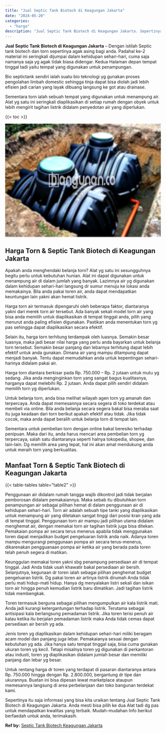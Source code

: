 ```yaml
---
title: "Jual Septic Tank Biotech di Keagungan Jakarta"
date: "2024-05-20"
categories: 
  - "harga"
description: "Jual Septic Tank Biotech di Keagungan Jakarta. Sepertinya itu saja informasi yang bisa kita uraikan tentang Jual Septic Tank Biotech di Keagungan Jakarta. An..."
---
```


**Jual Septic Tank Biotech di Keagungan Jakarta** – Dengan istilah Septic tank biotech dan torn sepertinya agak asing bagi anda. Padahal ke-2 material ini seringkali dijumpai dalam kehidupan sehari-hari, cuma saja namanya saja yg agak tidak biasa didengar. Kedua Halaman depan tempat tinggal tadi yaitu tempat yang digunakan untuk penampungan.

Bio septictank sendiri ialah suatu bio teknologi yg gunakan proses pengolahan limbah domestic sehingga tinja dapat bisa diolah jadi lebih efisien jadi carian yang layak dibuang langsung ke got atau drainase.

Sementara torn ialah sebuah tempat yang digunakan untuk menampung air. Alat yg satu ini seringkali diaplikasikan di setiap rumah dengan obyek untuk lebih mengirit tagihan listrik didalam penyedotan air yang diperlukan.

{{< toc >}}

![Jual Septic Tank Biotech di Keagungan Jakarta](/images/jual-bio-septictank-22.png)

## Harga Torn & Septic Tank Biotech di Keagungan Jakarta

Apakah anda menghendaki belanja torn? Alat yg satu ini sesungguhnya begitu perlu untuk kebutuhan hunian. Alat ini dapat digunakan untuk menampung air di dalam jumlah yang banyak. Lazimnya air yg digunakan dalam kehidupan sehari-hari langsung dr sumur menuju ke lokasi anda memakainya. Bila anda pakai toren air, anda dapat mendapatkan keuntungan lain yakni akan hemat listrik.

Harga torn air termasuk dipengaruhi oleh beberapa faktor, diantaranya yakni dari merek torn air tersebut. Ada banyak sekali model torn air yang bisa anda memilih untuk diaplikasikan di tempat tinggal anda, pilih yang menurut anda paling efisien digunakan. Pastikan anda menentukan torn yg pas sehingga dapat diaplikasikan secara efektif.

Selain itu, harga torn terhitung terdampak oleh luasnya. Semakin besar luasnya, maka jadi besar nilai harga yang perlu anda bayarkan untuk belanja torn tersebut. Semakin besar panjang dan lebarnya terhitung dapat lebih efektif untuk anda gunakan. Dimana air yang mampu ditampung dapat menjadi banyak. Tentu dapat memudahkan anda untuk kepentingan sehari-harinya didalam pakai air.

Harga torn diantara berkisar pada Rp. 750.000 – Rp. 2 jutaan untuk mutu yg sedang. Jika anda menginginkan torn yang sangat bagus kualitasnya, harganya dapat melebihi Rp. 2 jutaan. Anda dapat pilih sendiri didalam memilih torn yg diperlukan.

Untuk belanja torn, anda bisa melihat wilayah agen torn yg amanah dan terpercaya. Anda dapat memesannya secara segera di toko terdekat atau membeli via online. Bila anda belanja secara segera bakal bisa meraba saat itu juga keadaan dari torn berikut apakah efektif atau tidak. Jika tidak cocok, maka anda dapat beralih untuk belanja torn di tempat lain.

Sementara untuk pembelian torn dengan online bakal beresiko terhadap penipuan. Maka dari itu, anda harus mencari area pembelian torn yg terpercaya, salah satu diantaranya seperti halnya tokopedia, shopee, dan lain-lain. Dg memilih area yang tepat, hal ini akan amat mendukung anda untuk meraih torn yang berkualitas.

## Manfaat Torn & Septic Tank Biotech di Keagungan Jakarta

{{< table-tables table="table2" >}}

Penggunaan air didalam rumah tangga wajib dikontrol jadi tidak berjalan pemborosan didalam pemakaiannya. Maka sebab itu dibutuhkan torn penampungan air sebagai pilihan hemat di dalam penggunaan air di kehidupan sehari-hari. Torn air adalah sebuah tipe tanki yang diaplikasikan untuk menampung air yang diletakan sangat tinggi dari posisi kran yang ada di tempat tinggal. Penggunaan torn air mampu jadi pilihan utama didalam menghemat air, dengan memakai torn air tagihan listrik juga bisa ditekan. Pemakaian pompa air secara terus menerus apabila tidak menggunakan toren dapat menjadikan budget pengeluaran listrik anda naik. Adanya toren mampu mengurangi penggunaan pompa air secara terus-menerus, dikarenakan pengguanaan pompa air ketika air yang berada pada toren telah penuh segera di matikan.

Keunggulan memakai toren yakni sbg penampung persediaan air di tempat tinggal. Jadi Anda tidak usah khawatir bakal persediaan air bersih. Selanjutnya, kegunaan dr toren ialah sebagai pilihan penghemat budget pengeluaran listrik. Dg pakai toren air artinya listrik dirumah Anda tidak perlu mati hidup-mati hidup. Hanya dg menyalakan listri sekali dan isikan torn air hingga penuh kemudian listrik baru dimatikan. Jadi tagihan listrik tidak membengkak.

Toren termasuk berguna sebagai pilihan mengumpulkan air kala listrik mati. Anda jadi kurangi ketergantungan terhadap listrik. Terutama sebagai antisipasi kala berlangsung pemadaman listrik. Jika toren terisi penuh air kalau ketika itu berjalan pemadaman listrik maka Anda tidak cemas dapat persediaan air bersih yg ada.

Jenis toren yg diaplikasikan dalam kehidupan sehari-hari miliki beragam acam model dan panjang juga lebar. Pemakaianya sesuai dengan kebutuhan yg ada. Jika hanya satu tempat tinggal saja, bisa cuma gunakan ukuran toren yg kecil. Tetapi misalnya toren yg digunakan di perkantoran atau industi, toren yg diaplikasikan didalam jumlah besar dan memiliki panjang dan lebar yg besar.

Untuk rentang harga dr toren yang terdapat di pasaran diantaranya antara Rp. 750.000 hingga dengan Rp. 2.800.000, bergantung dr tipe dan ukurannya. Buatan ini bisa dipesan lewat marketplace ataupun memesannya langsung di area perbelanjaan dan toko bangunan terdekat kami.

Sepertinya itu saja informasi yang bisa kita uraikan tentang Jual Septic Tank Biotech di Keagungan Jakarta. Anda mesti bisa pilih ke dua Alat tadi dg pas untuk mendapatkan kwalitas yang terbaik. Mudah-mudahan Info berikut berfaedah untuk anda, terimakasih.

**Ref by:** [Septic Tank Biotech Keagungan Jakarta](https://id.wikipedia.org/wiki/Septic)
